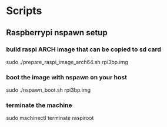 # Scripts

## Raspberrypi nspawn setup

### build raspi ARCH image that can be copied to sd card
sudo ./prepare_raspi_image_arch64.sh rpi3bp.img

### boot the image with nspawn on your host
sudo ./nspawn_boot.sh rpi3bp.img

### terminate the machine
sudo machinectl terminate raspiroot

